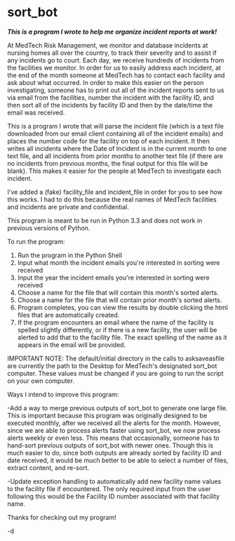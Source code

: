 sort_bot
========

***This is a program I wrote to help me organize incident reports at work!***

At MedTech Risk Management, we monitor and database incidents at nursing homes all over the 
country, to track their severity and to assist if any incidents go to court. Each day, we 
receive hundreds of incidents from the facilities we monitor. In order for us to easily address
each incident, at the end of the month someone at MedTech has to contact each facility and ask
about what occurred. In order to make this easier on the person investigating, someone has
to print out all of the incident reports sent to us via email from the facilities, number the 
incident with the facility ID, and then sort all of the incidents by facility ID and then by the date/time the email was received.

This is a program I wrote that will parse the incident file (which is a text file downloaded
from our email client containing all of the incident emails) and places the number code for
the facility on top of each incident. It then writes all incidents where the Date of Incident is in the current month to one text file, and all incidents from prior months to another text file (if there are no incidents from previous months, the final output for this file will be blank). This makes it easier for the people at MedTech to investigate each incident.

I've added a (fake) facility_file and incident_file in order for you to see how this works. I had 
to do this because  the real names of MedTech facilities and incidents are private and 
confidential.

This program is meant to be run in Python 3.3 and does not work in previous versions of Python.

To run the program:

1. Run the program in the Python Shell
2. Input what month the incident emails you're interested in sorting were received
3. Input the year the incident emails you're interested in sorting were received
4. Choose a name for the file that will contain this month's sorted alerts.
5. Choose a name for the file that will contain prior month's sorted alerts.
6. Program completes, you can view the results by double clicking the html files that are automatically created.
7. If the program encounters an email where the name of the facility is spelled slightly differently, or if there is a new facility, the user will be alerted to add that to the facility file. The exact spelling of the name as it appears in the email will be provided.

IMPORTANT NOTE: The default/initial directory in the calls to asksaveasfile are currently the path to the Desktop for MedTech's designated sort_bot computer. These values must be changed if you are going to run the script on your own computer.

Ways I intend to improve this program:

-Add a way to merge previous outputs of sort_bot to generate one large file. This is important because this program was originally designed to be executed monthly, after we received all the alerts for the month. However, since we are able to process alerts faster using sort_bot, we now process alerts weekly or even less. This means that occasionally, someone has to hand-sort previous outputs of sort_bot with newer ones. Though this is much easier to do, since both outputs are already sorted by facility ID and date received, it would be much better to be able to select a number of files, extract content, and re-sort. 

-Update exception handling to automatically add new facility name values to the facility file if encountered. The only required input from the user following this would be the Facility ID number associated with that facility name.

Thanks for checking out my program!

-d
